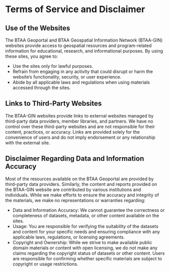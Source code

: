 # Terms of Service and Disclaimer


## Use of the Websites

The BTAA Geoportal and BTAA Geospatial Information Network (BTAA-GIN) websites provide access to geospatial resources and program-related information for educational, research, and informational purposes. By using these sites, you agree to:

- Use the sites only for lawful purposes.
- Refrain from engaging in any activity that could disrupt or harm the website’s functionality, security, or user experience.
- Abide by all applicable laws and regulations when using materials accessed through the sites.

## Links to Third-Party Websites

The BTAA-GIN websites provide links to external websites managed by third-party data providers, member libraries, and partners. We have no control over these third-party websites and are not responsible for their content, practices, or accuracy. Links are provided solely for the convenience of users and do not imply endorsement or any relationship with the external site.


## Disclaimer Regarding Data and Information Accuracy

Most of the resources available on the BTAA Geoportal are provided by third-party data providers. Similarly, the content and reports provided on the BTAA-GIN website are contributed by various institutions and individuals. While we make efforts to ensure the accuracy and integrity of the materials, we make no representations or warranties regarding:

- Data and Information Accuracy: We cannot guarantee the correctness or completeness of datasets, metadata, or other content available on the sites.
- Usage: You are responsible for verifying the suitability of the datasets and content for your specific needs and ensuring compliance with any applicable laws, regulations, or licensing agreements.
- Copyright and Ownership: While we strive to make available public domain materials or content with open licensing, we do not make any claims regarding the copyright status of datasets or other content. Users are responsible for confirming whether specific materials are subject to copyright or usage restrictions.
